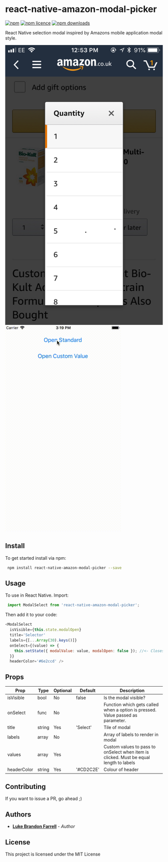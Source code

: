 # react-native-amazon-modal-picker

[![npm](https://img.shields.io/npm/v/react-native-amazon-modal-picker.svg?style=flat-square)](https://www.npmjs.com/package/react-native-amazon-modal-picker)
[![npm licence](http://img.shields.io/npm/l/react-native-amazon-modal-picker.svg?style=flat-square)](https://npmjs.org/package/react-native-amazon-modal-picker)
[![npm downloads](http://img.shields.io/npm/dt/react-native-amazon-modal-picker.svg?style=flat-square)](https://npmjs.org/package/react-native-amazon-modal-picker)

React Native selection modal inspired by Amazons mobile application modal style.

![Amazon](https://raw.githubusercontent.com/LukeBrandonFarrell/open-source-images/master/react-native-amazon-modal-picker/IMG-0450.jpg)
![Preview](https://raw.githubusercontent.com/LukeBrandonFarrell/open-source-images/master/react-native-amazon-modal-picker/modal.gif)

## Install

To get started install via npm:
```sh
 npm install react-native-amazon-modal-picker --save
```

## Usage

To use in React Native. Import:
```js
 import ModalSelect from 'react-native-amazon-modal-picker';
```

Then add it to your code:
```js
<ModalSelect
  isVisible={this.state.modalOpen}
  title='Selector'
  labels={[...Array(30).keys()]}
  onSelect={(value) => {
    this.setState({ modalValue: value, modalOpen: false }); //<- Closes Modal and sets value
  }}
  headerColor='#6e2ccd' />
```

## Props

| Prop            | Type          | Optional  | Default              | Description                                                                             |
| --------------- | ------------- | --------- | -------------------- | --------------------------------------------------------------------------------------- |
| isVisible       | bool          | No        | false                | Is the modal visible?                                                                   |
| onSelect        | func          | No        |                      | Function which gets called when a option is pressed. Value passed as parameter.         |
| title           | string        | Yes       | 'Select'             | Tile of modal                                                                           |
| labels          | array         | No        |                      | Array of labels to render in modal                                                      |
| values          | array         | Yes       |                      | Custom values to pass to onSelect when item is clicked. Must be equal length to labels  |
| headerColor     | string        | Yes       | '#CD2C2E'            | Colour of header                                                                        |

## Contributing

If you want to issue a PR, go ahead ;)

## Authors

* [**Luke Brandon Farrell**](https://lukebrandonfarrell.com/) - *Author*

## License

This project is licensed under the MIT License
